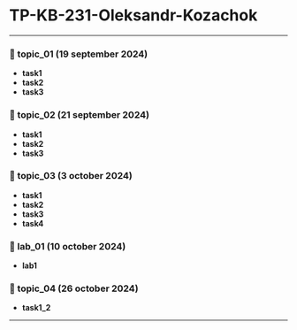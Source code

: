 # TP-KB-231-Oleksandr-Kozachok

---


### 📂 topic_01 (19 september 2024)
- **task1**
- **task2**
- **task3**

### 📂 topic_02 (21 september 2024)
- **task1**
- **task2**
- **task3**

### 📂 topic_03 (3 october 2024)
- **task1**
- **task2**
- **task3**
- **task4**

### 📂 lab_01 (10 october 2024)
- **lab1**

### 📂 topic_04 (26 october 2024)
- **task1_2**

---
